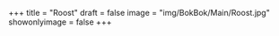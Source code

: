 +++
title = "Roost"
draft = false
image = "img/BokBok/Main/Roost.jpg"
showonlyimage = false
+++

<!--more-->

